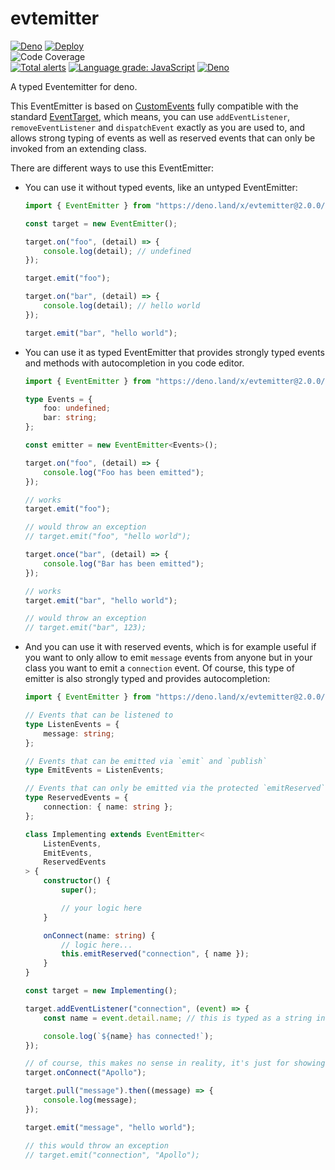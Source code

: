 # evtemitter

[![Deno](https://github.com/apollo79/evtemitter/actions/workflows/deno.yml/badge.svg)](https://github.com/apollo79/evtemitter/actions/workflows/deno.yml)
[![Deploy](https://github.com/apollo79/evtemitter/actions/workflows/deploy.yml/badge.svg)](https://github.com/apollo79/evtemitter/actions/workflows/deploy.yml)\
![Code Coverage](https://img.shields.io/static/v1?label=coverage&message=82.736%&color=yellowgreen)\
[![Total alerts](https://img.shields.io/lgtm/alerts/g/apollo79/evtemitter.svg?logo=lgtm&logoWidth=18)](https://lgtm.com/projects/g/apollo79/evtemitter/alerts/)
[![Language grade: JavaScript](https://img.shields.io/lgtm/grade/javascript/g/apollo79/evtemitter.svg?logo=lgtm&logoWidth=18)](https://lgtm.com/projects/g/apollo79/evtemitter/context:javascript)
[![Deno](https://github.com/apollo79/evtemitter/actions/workflows/codeql-analysis.yml/badge.svg)](https://github.com/apollo79/evtemitter/actions/workflows/codeql-analysis.yml)

A typed Eventemitter for deno.

This EventEmitter is based on
[CustomEvents](https://developer.mozilla.org/en-US/docs/Web/API/CustomEvent/CustomEvent)
fully compatible with the standard
[EventTarget](https://developer.mozilla.org/en-US/docs/Web/API/EventTarget),
which means, you can use `addEventListener`, `removeEventListener` and
`dispatchEvent` exactly as you are used to, and allows strong typing of events
as well as reserved events that can only be invoked from an extending class.

There are different ways to use this EventEmitter:

- You can use it without typed events, like an untyped EventEmitter:
  ```typescript
  import { EventEmitter } from "https://deno.land/x/evtemitter@2.0.0/mod.ts";

  const target = new EventEmitter();

  target.on("foo", (detail) => {
      console.log(detail); // undefined
  });

  target.emit("foo");

  target.on("bar", (detail) => {
      console.log(detail); // hello world
  });

  target.emit("bar", "hello world");
  ```

- You can use it as typed EventEmitter that provides strongly typed events and
  methods with autocompletion in you code editor.
  ```typescript
  import { EventEmitter } from "https://deno.land/x/evtemitter@2.0.0/mod.ts";

  type Events = {
      foo: undefined;
      bar: string;
  };

  const emitter = new EventEmitter<Events>();

  target.on("foo", (detail) => {
      console.log("Foo has been emitted");
  });

  // works
  target.emit("foo");

  // would throw an exception
  // target.emit("foo", "hello world");

  target.once("bar", (detail) => {
      console.log("Bar has been emitted");
  });

  // works
  target.emit("bar", "hello world");

  // would throw an exception
  // target.emit("bar", 123);
  ```

- And you can use it with reserved events, which is for example useful if you
  want to only allow to emit `message` events from anyone but in your class you
  want to emit a `connection` event. Of course, this type of emitter is also
  strongly typed and provides autocompletion:
  ```typescript
  import { EventEmitter } from "https://deno.land/x/evtemitter@2.0.0/mod.ts";

  // Events that can be listened to
  type ListenEvents = {
      message: string;
  };

  // Events that can be emitted via `emit` and `publish`
  type EmitEvents = ListenEvents;

  // Events that can only be emitted via the protected `emitReserved` method. It is also possible to listen to these events
  type ReservedEvents = {
      connection: { name: string };
  };

  class Implementing extends EventEmitter<
      ListenEvents,
      EmitEvents,
      ReservedEvents
  > {
      constructor() {
          super();

          // your logic here
      }

      onConnect(name: string) {
          // logic here...
          this.emitReserved("connection", { name });
      }
  }

  const target = new Implementing();

  target.addEventListener("connection", (event) => {
      const name = event.detail.name; // this is typed as a string in this example

      console.log(`${name} has connected!`);
  });

  // of course, this makes no sense in reality, it's just for showing
  target.onConnect("Apollo");

  target.pull("message").then((message) => {
      console.log(message);
  });

  target.emit("message", "hello world");

  // this would throw an exception
  // target.emit("connection", "Apollo");
  ```
